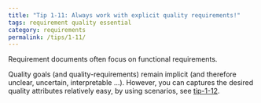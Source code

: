 ```yaml
---
title: "Tip 1-11: Always work with explicit quality requirements!"
tags: requirement quality essential
category: requirements
permalink: /tips/1-11/
---
```


Requirement documents often focus on functional requirements.

Quality goals (and quality-requirements) remain implicit (and therefore unclear, uncertain, interpretable ...).
However, you can captures the desired quality attributes relatively easy,
by using scenarios, see [tip-1-12](/tips/1-12).
